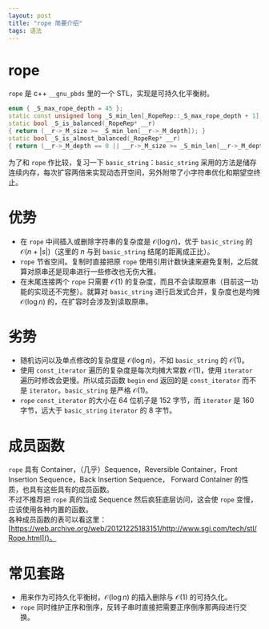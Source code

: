 ```yaml
---
layout: post
title: "rope 简要介绍"
tags: 语法
---
```


# rope
`rope` 是 c++ `__gnu_pbds` 里的一个 STL，实现是可持久化平衡树。
```cpp
enum { _S_max_rope_depth = 45 };
static const unsigned long _S_min_len[_RopeRep::_S_max_rope_depth + 1];// 斐波那契数列
static bool _S_is_balanced(_RopeRep* __r)
{ return (__r->_M_size >= _S_min_len[__r->_M_depth]); }
static bool _S_is_almost_balanced(_RopeRep* __r)
{ return (__r->_M_depth == 0 ||	__r->_M_size >= _S_min_len[__r->_M_depth - 1]); }
```
为了和 `rope` 作比较，复习一下 `basic_string`：`basic_string` 采用的方法是储存连续内存，每次扩容两倍来实现动态开空间，另外附带了小字符串优化和期望空终止。
# 优势
- 在 `rope` 中间插入或删除字符串的复杂度是 $\mathcal O(\log n)$，优于 `basic_string` 的 $\mathcal O(n+|s|)$（这里的 $n$ 与到 `basic_string` 结尾的距离成正比）。
- `rope` 节省空间。复制时直接把原 `rope` 使用引用计数快速来避免复制，之后就算对原串还是现串进行一些修改也无伤大雅。
- 在末尾连接两个 `rope` 只需要 $\mathcal O(1)$ 的复杂度，而且不会读取原串（目前这一功能的实现还不完整）。就算对 `basic_string` 进行启发式合并，复杂度也是均摊 $\mathcal O(\log n)$ 的，在扩容时会涉及到读取原串。
# 劣势
- 随机访问以及单点修改的复杂度是 $\mathcal O(\log n)$，不如 `basic_string` 的 $\mathcal O(1)$。  
- 使用 `const_iterator` 遍历的复杂度是每次均摊大常数 $\mathcal O(1)$，使用 `iterator` 遍历时修改会更慢。所以成员函数 `begin` `end` 返回的是 `const_iterator` 而不是 `iterator`。`basic_string` 是严格 $\mathcal O(1)$。  
- `rope` `const_iterator` 的大小在 $64$ 位机子是 $152$ 字节，而 `iterator` 是 $160$ 字节，远大于 `basic_string` `iterator` 的 $8$ 字节。
# 成员函数
`rope` 具有 Container，（几乎）Sequence，Reversible Container，Front Insertion Sequence，Back Insertion Sequence，	Forward Container 的性质，也具有这些具有的成员函数。  
不过不推荐把 `rope` 真的当成 Sequence 然后疯狂底层访问，这会使 `rope` 变慢，应该使用各种内置的函数。  
各种成员函数的表可以看这里：[https://web.archive.org/web/20121225183151/http://www.sgi.com/tech/stl/Rope.html]()。
# 常见套路
- 用来作为可持久化平衡树，$\mathcal O(\log n)$ 的插入删除与 $\mathcal O(1)$ 的可持久化。
- `rope` 同时维护正序和倒序，反转子串时直接把需要正序倒序那两段进行交换。